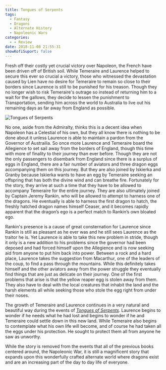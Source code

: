 ```yaml
---
title: Tongues of Serpents
tags:
  - Fantasy
  - Dragons
  - Alternate History
  - Napoleonic Wars
categories:
  - - Review
date: 2018-11-08 21:55:31
showKofiSuport: false
---
```


Fresh off their costly yet crucial victory over Napoleon, the French have been driven off of British soil.  While Temeraire and Laurence helped to secure this ever so crucial a victory, those who witnessed the devastation caused by Lien have no desire for Temeraire to remain so close to their borders since Laurence is still to be punished for his treason.  Though they no longer wish to risk Temeraire's outrage so instead of returning him to a wait for the gallows, they decide to lessen the punishment to Transportation, sending him across the world to Australia to live out his remaining days as far away from England as possible.<!-- more --><div class="embedded-image-left"><img src="https://images-na.ssl-images-amazon.com/images/I/51a7jcE%2BUNL._SX342_.jpg" alt="Tongues of Serpents" style="max-height: 300px; max-width: 300px"/></div>

No one, aside from the Admiralty, thinks this is a decent idea when Napoleon has a Celestial of his own, but they all know there is nothing to be done about it unless Laurence is able to maintain a pardon from the Governor of Austrailia.  So once more Laurence and Temeraire board the Allegience to set sail away from the borders of England, though this time with more of finality to their journey than ever before.  Though they are not the only passengers to disembark from England since there is a surplus of eggs in England, there are a fair number of aviators and three dragon eggs accompanying them on this journey.  But they are also joined by Iskierka and Granby because Iskierka wants to have an egg by Temeraire seeking an offspring that has both the divine wind and can breathe fire.  Fortunately for the story, they arrive at such a time that they have to be allowed to accompany Temeraire for the entire journey.  They are also ultimately joined by Captain Jeremy Rankin, who will be allowed to attempt to harness one of the dragons.  He eventually is able to harness the first dragon to hatch, the freshly hatched dragon names himself Ceaser, and it becomes rapidly apparent that the dragon’s ego is a perfect match to Rankin’s own bloated ego.

Rankin's presence is a cause of great consternation for Laurence since Rankin is still as pleasant as he ever was and he still sees Laurence as the traitor he is.  Yet Laurence is able to take this new problem in stride, though it only is a new addition to his problems since the governor had been deposed and had forced himself upon the Allegience and is now seeking aid from anyone to put him back into power.  Between a rock and a hard place, Laurence takes the suggestion from Macarthur, one of the leaders of the coup, to find a pass through the mountains.  While this definitely takes himself and the other aviators away from the power struggle they eventually find things that are just as delicate on their journey.  One of the first problems that arise is that the yellow reaper egg is stolen away from them.  They also have to deal with the local creatures that inhabit the land and the harsh elements all while seeking those who stole the egg right from under their noses.

The growth of Temeraire and Laurence continues in a very natural and beautiful way during the events of [_Tongues of Serpents_](https://www.amazon.com/gp/product/0345496906/ref=as_li_tl?ie=UTF8&tag=mysite009e-20&camp=1789&creative=9325&linkCode=as2&creativeASIN=0345496906&linkId=3e2a7fd49f34c87c907272ade1695a74).  Laurence begins to wonder if he needs what he had lost and begins to wonder if he and Temeraire could settle down in this new land.  While Temeraire also begins to contemplate what his own life will become, and of course he had taken all the eggs under his protection.  He sought to protect them all from anyone he saw as unworthy.

While the story is removed from the events that all of the previous books centered around, the Napoleonic War, it is still a magnificent story that expands upon this wonderfully crafted alternate world where dragons exist and are an increasing part of the day to day life of everyone.